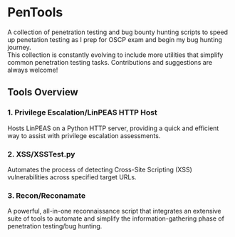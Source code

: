 # PenTools

A collection of penetration testing and bug bounty hunting scripts to speed up penetation testing as I prep for OSCP exam and begin my bug hunting journey.  
This collection is constantly evolving to include more utilities that simplify common penetration testing tasks. Contributions and suggestions are always welcome!


## Tools Overview

### 1. Privilege Escalation/LinPEAS HTTP Host

Hosts LinPEAS on a Python HTTP server, providing a quick and efficient way to assist with privilege escalation assessments.

### 2. XSS/XSSTest.py

Automates the process of detecting Cross-Site Scripting (XSS) vulnerabilities across specified target URLs.

### 3. Recon/Reconamate

A powerful, all-in-one reconnaissance script that integrates an extensive suite of tools to automate and simplify the information-gathering phase of penetration testing/bug hunting.

